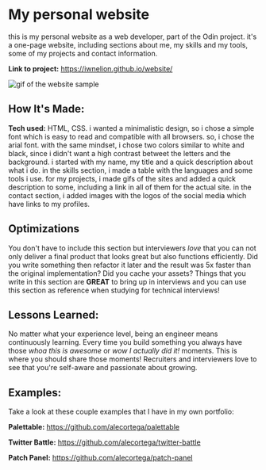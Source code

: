 # My personal website
this is my personal website as a web developer, part of the Odin project. it's a one-page website, including sections about me, my skills and my tools, some of my projects and contact information. 

**Link to project:** https://iwnelion.github.io/website/

![gif of the website sample](https://github.com/iwnelion/website/blob/main/imgs/website.gif)

## How It's Made:

**Tech used:** HTML, CSS.
i wanted a minimalistic design, so i chose a simple font which is easy to read and compatible with all browsers. so, i chose the arial font. with the same mindset, i chose two colors similar to white and black, since i didn't want a high contrast betweet the letters and the background. i started with my name, my title and a quick description about what i do. in the skills section, i made a table with the languages and some tools i use. for my projects, i made gifs of the sites and added a quick description to some, including a link in all of them for the actual site. in the contact section, i added images with the logos of the social media which have links to my profiles.

## Optimizations
You don't have to include this section but interviewers *love* that you can not only deliver a final product that looks great but also functions efficiently. Did you write something then refactor it later and the result was 5x faster than the original implementation? Did you cache your assets? Things that you write in this section are **GREAT** to bring up in interviews and you can use this section as reference when studying for technical interviews!

## Lessons Learned:

No matter what your experience level, being an engineer means continuously learning. Every time you build something you always have those *whoa this is awesome* or *wow I actually did it!* moments. This is where you should share those moments! Recruiters and interviewers love to see that you're self-aware and passionate about growing.

## Examples:
Take a look at these couple examples that I have in my own portfolio:

**Palettable:** https://github.com/alecortega/palettable

**Twitter Battle:** https://github.com/alecortega/twitter-battle

**Patch Panel:** https://github.com/alecortega/patch-panel

